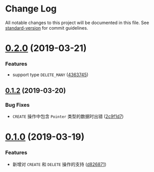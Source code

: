 # Change Log

All notable changes to this project will be documented in this file. See [standard-version](https://github.com/conventional-changelog/standard-version) for commit guidelines.

# [0.2.0](https://github.com/cheese-git/ra-data-leancloud/compare/v0.1.2...v0.2.0) (2019-03-21)


### Features

* support type `DELETE_MANY` ([4363745](https://github.com/cheese-git/ra-data-leancloud/commit/4363745))



## [0.1.2](https://github.com/cheese-git/ra-data-leancloud/compare/v0.1.1...v0.1.2) (2019-03-20)


### Bug Fixes

* `CREATE` 操作中包含 `Pointer` 类型的数据时出错 ([2c9f1d7](https://github.com/cheese-git/ra-data-leancloud/commit/2c9f1d7))



# [0.1.0](https://github.com/cheese-git/ra-data-leancloud/compare/v0.0.4...v0.1.0) (2019-03-19)

### Features

- 新增对 `CREATE` 和 `DELETE` 操作的支持 ([d826871](https://github.com/cheese-git/ra-data-leancloud/commit/d826871))
